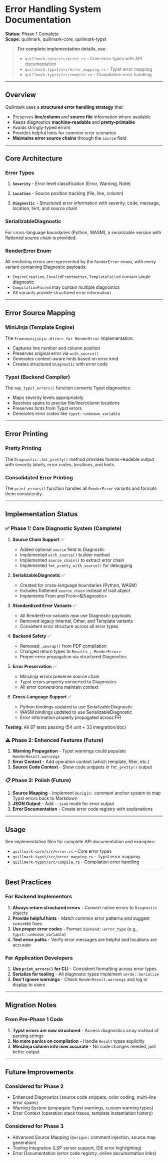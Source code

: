 # Error Handling System Documentation

**Status:** Phase 1 Complete  
**Scope:** quillmark, quillmark-core, quillmark-typst

> **For complete implementation details, see**:
> - `quillmark-core/src/error.rs` - Core error types with API documentation
> - `quillmark-typst/src/error_mapping.rs` - Typst error mapping
> - `quillmark-typst/src/compile.rs` - Compilation error handling

---

## Overview

Quillmark uses a **structured error handling strategy** that:

* Preserves **line/column** and **source file** information where available
* Keeps diagnostics **machine-readable** and **pretty-printable**
* Avoids stringly-typed errors
* Provides helpful hints for common error scenarios
* **Maintains error source chains** through the `source` field

---

## Core Architecture

### Error Types

1. **`Severity`** - Error level classification (Error, Warning, Note)

2. **`Location`** - Source position tracking (file, line, column)

3. **`Diagnostic`** - Structured error information with severity, code, message, location, hint, and source chain

### SerializableDiagnostic

For cross-language boundaries (Python, WASM), a serializable version with flattened source chain is provided.

### RenderError Enum

All rendering errors are represented by the `RenderError` enum, with every variant containing Diagnostic payloads:
- `EngineCreation`, `InvalidFrontmatter`, `TemplateFailed` contain single diagnostic
- `CompilationFailed` may contain multiple diagnostics
- All variants provide structured error information

---

## Error Source Mapping

### MiniJinja (Template Engine)

The `From<minijinja::Error> for RenderError` implementation:
- Captures line number and column position
- Preserves original error via `with_source()`
- Generates context-aware hints based on error kind
- Creates structured `Diagnostic` with error code

### Typst (Backend Compiler)

The `map_typst_errors()` function converts Typst diagnostics:
- Maps severity levels appropriately
- Resolves spans to precise file/line/column locations
- Preserves hints from Typst errors
- Generates error codes like `typst::unknown_variable`

---

## Error Printing

### Pretty Printing

The `Diagnostic::fmt_pretty()` method provides human-readable output with severity labels, error codes, locations, and hints.

### Consolidated Error Printing

The `print_errors()` function handles all `RenderError` variants and formats them consistently.

---

## Implementation Status

### ✅ Phase 1: Core Diagnostic System (Complete)

1. **Source Chain Support** ✅
   - Added optional `source` field to Diagnostic
   - Implemented `with_source()` builder method
   - Implemented `source_chain()` to extract error chain
   - Implemented `fmt_pretty_with_source()` for debugging

2. **SerializableDiagnostic** ✅
   - Created for cross-language boundaries (Python, WASM)
   - Includes flattened `source_chain` instead of trait object
   - Implements From<Diagnostic> and From<&Diagnostic>

3. **Standardized Error Variants** ✅
   - All RenderError variants now use Diagnostic payloads
   - Removed legacy Internal, Other, and Template variants
   - Consistent error structure across all error types

4. **Backend Safety** ✅
   - Removed `.unwrap()` from PDF compilation
   - Changed return types to `Result<_, RenderError>`
   - Proper error propagation via structured Diagnostics

5. **Error Preservation** ✅
   - MiniJinja errors preserve source chain
   - Typst errors properly converted to Diagnostics
   - All error conversions maintain context

6. **Cross-Language Support** ✅
   - Python bindings updated to use SerializableDiagnostic
   - WASM bindings updated to use SerializableDiagnostic
   - Error information properly propagated across FFI

**Testing:** All 87 tests passing (54 unit + 33 integration/doc)

### ⚠️ Phase 2: Enhanced Features (Future)

1. **Warning Propagation** - Typst warnings could populate `RenderResult.warnings`
2. **Error Context** - Add operation context (which template, filter, etc.)
3. **Source Code Context** - Show code snippets in `fmt_pretty()` output

### 📋 Phase 3: Polish (Future)

1. **Source Mapping** - Implement `@origin:` comment anchor system to map Typst errors back to Markdown
2. **JSON Output** - Add `--json` mode for error output
3. **Error Documentation** - Create error code registry with explanations

---

## Usage

See implementation files for complete API documentation and examples:
- `quillmark-core/src/error.rs` - Core error types
- `quillmark-typst/src/error_mapping.rs` - Typst error mapping
- `quillmark-typst/src/compile.rs` - Compilation error handling

---

## Best Practices

### For Backend Implementors

1. **Always return structured errors** - Convert native errors to `Diagnostic` objects
2. **Provide helpful hints** - Match common error patterns and suggest concrete fixes
3. **Use proper error codes** - Format: `backend::error_type` (e.g., `typst::unknown_variable`)
4. **Test error paths** - Verify error messages are helpful and locations are accurate

### For Application Developers

1. **Use `print_errors()` for CLI** - Consistent formatting across error types
2. **Serialize for tooling** - All diagnostic types implement `serde::Serialize`
3. **Don't ignore warnings** - Check `RenderResult.warnings` and log or display to users

---

## Migration Notes

### From Pre-Phase 1 Code

1. **Typst errors are now structured** - Access diagnostics array instead of parsing strings
2. **No more panics on compilation** - Handle `Result` types explicitly
3. **MiniJinja column info now accurate** - No code changes needed, just better output

---

## Future Improvements

### Considered for Phase 2
- Enhanced Diagnostics (source code snippets, color coding, multi-line error spans)
- Warning System (propagate Typst warnings, custom warning types)
- Error Context (operation stack traces, template instantiation history)

### Considered for Phase 3
- Advanced Source Mapping (`@origin:` comment injection, source map generation)
- Tooling Integration (LSP server support, IDE error highlighting)
- Error Documentation (error code registry, online documentation links)


